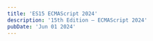 ```yaml
---
title: 'ES15 ECMAScript 2024'
description: '15th Edition – ECMAScript 2024'
pubDate: 'Jun 01 2024'
---
```


```js
```
